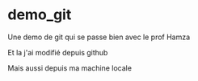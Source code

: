 # demo_git
Une demo de git qui se passe bien avec le prof Hamza

Et la j'ai modifié depuis github

Mais aussi depuis ma machine locale
